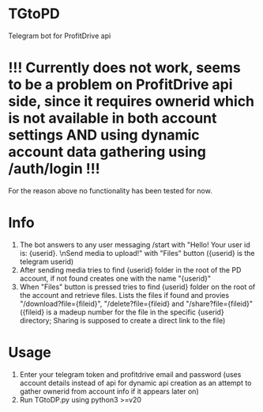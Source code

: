 # TGtoPD
Telegram bot for ProfitDrive api

# !!! Currently does not work, seems to be a problem on ProfitDrive api side, since it requires ownerid which is not available in both account settings AND using dynamic account data gathering using /auth/login !!!
For the reason above no functionality has been tested for now.

# Info
1. The bot answers to any user messaging /start with "Hello! Your user id is: {userid}. \nSend media to upload!" with "Files" button ({userid} is the telegram userid)
2. After sending media tries to find {userid} folder in the root of the PD account, if not found creates one with the name "{userid}"
3. When "Files" button is pressed tries to find {userid} folder on the root of the account and retrieve files. Lists the files if found and provies "/download?file={fileid}", "/delete?file={fileid} and "/share?file={fileid}" ({fileid} is a madeup number for the file in the specific {userid} directory; Sharing is supposed to create a direct link to the file)


# Usage
1. Enter your telegram token and profitdrive email and password (uses account details instead of api for dynamic api creation as an attempt to gather ownerid from account info if it appears later on)
2. Run TGtoDP.py using python3 >=v20
